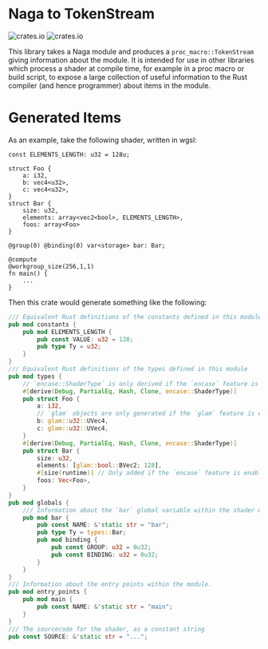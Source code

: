 # Naga to TokenStream
![crates.io](https://img.shields.io/crates/v/naga-to-tokenstream.svg)
![crates.io](https://img.shields.io/crates/l/naga-to-tokenstream.svg)

This library takes a Naga module and produces a `proc_macro::TokenStream` giving information about the module. It is intended for use in other libraries which process a shader at compile time, for example in a proc macro or build script, to expose a large collection of useful information to the Rust compiler (and hence programmer) about items in the module.

# Generated Items

As an example, take the following shader, written in wgsl:

```wgsl
const ELEMENTS_LENGTH: u32 = 128u;

struct Foo {
    a: i32,
    b: vec4<u32>,
    c: vec4<u32>,
}
struct Bar {
    size: u32,
    elements: array<vec2<bool>, ELEMENTS_LENGTH>,
    foos: array<Foo>
}

@group(0) @binding(0) var<storage> bar: Bar;

@compute
@workgroup_size(256,1,1)
fn main() {
    ...
}
```

Then this crate would generate something like the following:

```rust
/// Equivalent Rust definitions of the constants defined in this module
pub mod constants {
    pub mod ELEMENTS_LENGTH {
        pub const VALUE: u32 = 128;
        pub type Ty = u32;
    }
}
/// Equivalent Rust definitions of the types defined in this module
pub mod types {
    // `encase::ShaderType` is only derived if the `encase` feature is enabled.
    #[derive(Debug, PartialEq, Hash, Clone, encase::ShaderType)] 
    pub struct Foo {
        a: i32,
        // `glam` objects are only generated if the `glam` feature is enabled.
        b: glam::u32::UVec4, 
        c: glam::u32::UVec4,
    }
    #[derive(Debug, PartialEq, Hash, Clone, encase::ShaderType)]
    pub struct Bar {
        size: u32,
        elements: [glam::bool::BVec2; 128],
        #[size(runtime)] // Only added if the `encase` feature is enabled.
        foos: Vec<Foo>,
    }
}
pub mod globals {
    /// Information about the `bar` global variable within the shader module.
    pub mod bar {
        pub const NAME: &'static str = "bar";
        pub type Ty = types::Bar;
        pub mod binding {
            pub const GROUP: u32 = 0u32;
            pub const BINDING: u32 = 0u32;
        }
    }
}
/// Information about the entry points within the module.
pub mod entry_points {
    pub mod main {
        pub const NAME: &'static str = "main";
    }
}
/// The sourcecode for the shader, as a constant string
pub const SOURCE: &'static str = "...";
```
